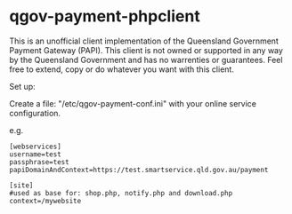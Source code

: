 qgov-payment-phpclient
======================

This is an unofficial client implementation of the Queensland Government Payment Gateway (PAPI). This client is not owned or supported in any way by the Queensland Government and has no warrenties or guarantees. Feel free to extend, copy or do whatever you want with this client.

Set up:

Create a file: "/etc/qgov-payment-conf.ini" with your online service configuration.

e.g.

	[webservices]
	username=test
	passphrase=test
	papiDomainAndContext=https://test.smartservice.qld.gov.au/payment
	
	[site]
	#used as base for: shop.php, notify.php and download.php 
	context=/mywebsite

